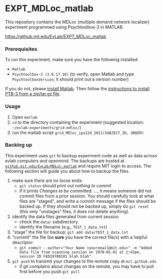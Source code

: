 # EXPT_MDLoc_matlab

This repository contains the MDLoc (multiple demand network
localizer) experiment programmed using Psychtoolbox-3 in
MATLAB.

https://github.mit.edu/EvLab/EXPT_MDLoc_matlab

### Prerequisites

To run this experiment, make sure you have the following installed:
- `Matlab`
- `Psychtoolbox-3 (3.0.17.10)` 
(to verify, open Matlab and type `PsychtoolboxVersion`; it should print out a version number)

If you do not, please [install Matlab](https://ist.mit.edu/matlab/all).
Then follow the [instructions to install PTB-3 from a zip/tar.gz file](https://github.com/Psychtoolbox-3/Psychtoolbox-3/releases/tag/3.0.17.10).



### Usage

1. Open `matlab`
1. `cd` to the directory containing the experiment (suggested location: `~/evlab-experiments/grid-mdloc/`)
1. run the matlab script `grid_MDloc_ips224_2021(SUBJECT_ID, ORDER)`


### Backing up

This experiment uses `git` to backup experiment code as well
as data across evlab computers and openmind. The backups are
hosted at [`github.mit.edu/EvLab/MDLoc_matlab`](https://github.mit.edu/EvLab/MDLoc_matlab.git)
and require MIT login to access. The following section will
guide you about how to backup the files.

1. make sure there are no loose ends: 
    - `git status` should print out *nothing to commit*
    - if it prints *Changes to be committed: ...*, it means someone did not commit files from a prior session.
     You should carefully look at what files are "staged", and write a commit message if the files should be
     backed up. If they should not be backed up, simply do `git reset` (this only "unstages" files, it does
     not delete anything).
1. identify the data files generated from current session
    - check the `data/` subdirectory.
    - identify the filename (e.g., `TEST_1_data.txt`)
1. "stage" the file for backup: `git add data/TEST_1_data.txt`
1. "commit" the file (be **sure** you have the correct file/s) with a helpful descriptor
    - `git commit --author="Your Name <youremail@mit.edu>" -m "Added data file from scanning session on 1970-01-01 at 2:43pm, session ID FED19700101 blah blah"`
1. `git push` to transmit your changes to the remote copy at `mit.github.edu`
    - if git complains about changes on the remote, you may have to pull first before you push
    `git pull`

